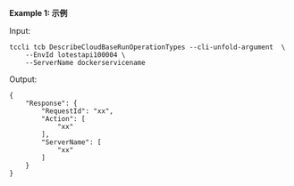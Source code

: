 **Example 1: 示例**



Input: 

```
tccli tcb DescribeCloudBaseRunOperationTypes --cli-unfold-argument  \
    --EnvId lotestapi100004 \
    --ServerName dockerservicename
```

Output: 
```
{
    "Response": {
        "RequestId": "xx",
        "Action": [
            "xx"
        ],
        "ServerName": [
            "xx"
        ]
    }
}
```

